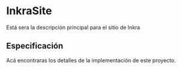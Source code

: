 # InkraSite
Está sera la descripción principal para el sitio de Inkra

## Especificación
Acá encontraras los detalles de la implementación de este proyecto.
